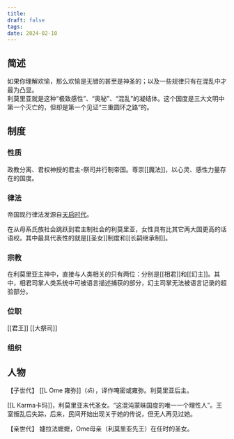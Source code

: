 ```yaml
---
title: 
draft: false
tags: 
date: 2024-02-10
---
```


## 简述
如果你理解欢愉，那么欢愉是无错的甚至是神圣的；以及一些规律只有在混乱中才最为凸显。  
利莫里亚就是这种“极致感性”、“奥秘”、“混乱”的凝结体。这个国度是三大文明中第一个灭亡的，但却是第一个见证“三重圆环之路”的。

## 制度
### 性质
政教分离、君权神授的君主-祭司并行制帝国。尊崇[[魔法]]，以心灵、感性力量存在的国度。

### 律法
帝国现行律法发源自[天启时代](obsidian://open?vault=%E4%B8%89%E9%87%8D%E5%9C%86%E7%8E%AF%E4%B9%8B%E8%B7%AF&file=i%20Transcend%20%E8%B6%85%E8%B6%8A%2FWiki%20T%2F%E5%A4%A9%E5%90%AF%E6%97%B6%E4%BB%A3)。

在从母系氏族社会跳跃到君主制社会的利莫里亚，女性具有比其它两大国更高的话语权。其中最具代表性的就是[[圣女]]制度和[[长嗣继承制]]。
### 宗教

在利莫里亚主神中，直接与人类相关的只有两位：分别是[[相君]]和[[幻主]]。其中，相君司掌人类系统中可被语言描述捕获的部分，幻主司掌无法被语言记录的超验部分。

### 位职
[[君王]]
[[大祭司]]

### 组织


## 人物

【子世代】
[[L Ome 雍弥]]（ॐ），译作唵密或雍弥。利莫里亚后主。

[[L Karma卡玛]]，利莫里亚末代圣女。“这混沌蒙昧国度的唯一一个理性人”。王室叛乱后失踪，后来，民间开始出现关于她的传说，但无人再见过她。


【亲世代】
婕拉法嬷嬷，Ome母亲（利莫里亚先王）在任时的圣女。